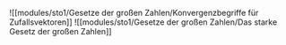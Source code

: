 ![[modules/sto1/Gesetze der großen Zahlen/Konvergenzbegriffe für Zufallsvektoren]]
![[modules/sto1/Gesetze der großen Zahlen/Das starke Gesetz der großen Zahlen]]